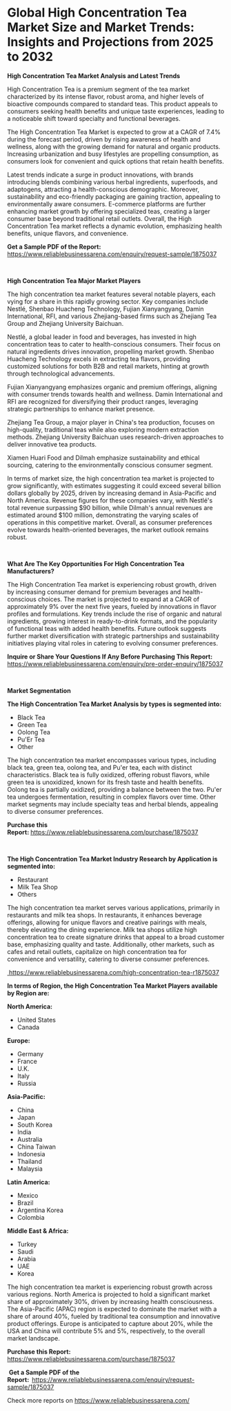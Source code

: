 <p><h1>Global High Concentration Tea Market Size and Market Trends: Insights and Projections from 2025 to 2032</h1></p><p><strong>High Concentration Tea Market Analysis and Latest Trends</strong></p>
<p><p>High Concentration Tea is a premium segment of the tea market characterized by its intense flavor, robust aroma, and higher levels of bioactive compounds compared to standard teas. This product appeals to consumers seeking health benefits and unique taste experiences, leading to a noticeable shift toward specialty and functional beverages. </p><p>The High Concentration Tea Market is expected to grow at a CAGR of 7.4% during the forecast period, driven by rising awareness of health and wellness, along with the growing demand for natural and organic products. Increasing urbanization and busy lifestyles are propelling consumption, as consumers look for convenient and quick options that retain health benefits. </p><p>Latest trends indicate a surge in product innovations, with brands introducing blends combining various herbal ingredients, superfoods, and adaptogens, attracting a health-conscious demographic. Moreover, sustainability and eco-friendly packaging are gaining traction, appealing to environmentally aware consumers. E-commerce platforms are further enhancing market growth by offering specialized teas, creating a larger consumer base beyond traditional retail outlets. Overall, the High Concentration Tea market reflects a dynamic evolution, emphasizing health benefits, unique flavors, and convenience.</p></p>
<p><strong>Get a Sample PDF of the Report:&nbsp;</strong> <a href="https://www.reliablebusinessarena.com/enquiry/request-sample/1875037?utm_campaign=2382&utm_medium=2&utm_source=Github&utm_content=ia&utm_term=15022025&utm_id=high-concentration-tea">https://www.reliablebusinessarena.com/enquiry/request-sample/1875037</a></p>
<p>&nbsp;</p>
<p><strong>High Concentration Tea Major Market Players</strong></p>
<p><p>The high concentration tea market features several notable players, each vying for a share in this rapidly growing sector. Key companies include Nestlé, Shenbao Huacheng Technology, Fujian Xianyangyang, Damin International, RFI, and various Zhejiang-based firms such as Zhejiang Tea Group and Zhejiang University Baichuan.</p><p>Nestlé, a global leader in food and beverages, has invested in high concentration teas to cater to health-conscious consumers. Their focus on natural ingredients drives innovation, propelling market growth. Shenbao Huacheng Technology excels in extracting tea flavors, providing customized solutions for both B2B and retail markets, hinting at growth through technological advancements.</p><p>Fujian Xianyangyang emphasizes organic and premium offerings, aligning with consumer trends towards health and wellness. Damin International and RFI are recognized for diversifying their product ranges, leveraging strategic partnerships to enhance market presence.</p><p>Zhejiang Tea Group, a major player in China's tea production, focuses on high-quality, traditional teas while also exploring modern extraction methods. Zhejiang University Baichuan uses research-driven approaches to deliver innovative tea products.</p><p>Xiamen Huari Food and Dilmah emphasize sustainability and ethical sourcing, catering to the environmentally conscious consumer segment. </p><p>In terms of market size, the high concentration tea market is projected to grow significantly, with estimates suggesting it could exceed several billion dollars globally by 2025, driven by increasing demand in Asia-Pacific and North America. Revenue figures for these companies vary, with Nestlé's total revenue surpassing $90 billion, while Dilmah's annual revenues are estimated around $100 million, demonstrating the varying scales of operations in this competitive market. Overall, as consumer preferences evolve towards health-oriented beverages, the market outlook remains robust.</p></p>
<p>&nbsp;</p>
<p><strong>What Are The Key Opportunities For High Concentration Tea Manufacturers?</strong></p>
<p><p>The High Concentration Tea market is experiencing robust growth, driven by increasing consumer demand for premium beverages and health-conscious choices. The market is projected to expand at a CAGR of approximately 9% over the next five years, fueled by innovations in flavor profiles and formulations. Key trends include the rise of organic and natural ingredients, growing interest in ready-to-drink formats, and the popularity of functional teas with added health benefits. Future outlook suggests further market diversification with strategic partnerships and sustainability initiatives playing vital roles in catering to evolving consumer preferences.</p></p>
<p><strong>Inquire or Share Your Questions If Any Before Purchasing This Report:</strong> <a href="https://www.reliablebusinessarena.com/enquiry/pre-order-enquiry/1875037?utm_campaign=2382&utm_medium=2&utm_source=Github&utm_content=ia&utm_term=15022025&utm_id=high-concentration-tea">https://www.reliablebusinessarena.com/enquiry/pre-order-enquiry/1875037</a></p>
<p>&nbsp;</p>
<p><strong>Market Segmentation</strong></p>
<p><strong>The High Concentration Tea Market Analysis by types is segmented into:</strong></p>
<p><ul><li>Black Tea</li><li>Green Tea</li><li>Oolong Tea</li><li>Pu'Er Tea</li><li>Other</li></ul></p>
<p><p>The high concentration tea market encompasses various types, including black tea, green tea, oolong tea, and Pu'er tea, each with distinct characteristics. Black tea is fully oxidized, offering robust flavors, while green tea is unoxidized, known for its fresh taste and health benefits. Oolong tea is partially oxidized, providing a balance between the two. Pu'er tea undergoes fermentation, resulting in complex flavors over time. Other market segments may include specialty teas and herbal blends, appealing to diverse consumer preferences.</p></p>
<p><strong>Purchase this Report:&nbsp;</strong><a href="https://www.reliablebusinessarena.com/purchase/1875037?utm_campaign=2382&utm_medium=2&utm_source=Github&utm_content=ia&utm_term=15022025&utm_id=high-concentration-tea">https://www.reliablebusinessarena.com/purchase/1875037</a></p>
<p>&nbsp;</p>
<p><strong>The High Concentration Tea Market Industry Research by Application is segmented into:</strong></p>
<p><ul><li>Restaurant</li><li>Milk Tea Shop</li><li>Others</li></ul></p>
<p><p>The high concentration tea market serves various applications, primarily in restaurants and milk tea shops. In restaurants, it enhances beverage offerings, allowing for unique flavors and creative pairings with meals, thereby elevating the dining experience. Milk tea shops utilize high concentration tea to create signature drinks that appeal to a broad customer base, emphasizing quality and taste. Additionally, other markets, such as cafes and retail outlets, capitalize on high concentration tea for convenience and versatility, catering to diverse consumer preferences.</p></p>
<p><a href="https://www.reliablebusinessarena.com/high-concentration-tea-r1875037?utm_campaign=2382&utm_medium=2&utm_source=Github&utm_content=ia&utm_term=15022025&utm_id=high-concentration-tea">&nbsp;https://www.reliablebusinessarena.com/high-concentration-tea-r1875037</a></p>
<p><strong>In terms of Region, the High Concentration Tea Market Players available by Region are:</strong></p>
<p>
    <p> <strong> North America: </strong>
        <ul>
            <li>United States</li>
            <li>Canada</li>
        </ul>
        </p> 
    <p> <strong> Europe: </strong>
        <ul>
            <li>Germany</li>
            <li>France</li>
            <li>U.K.</li>
            <li>Italy</li>
            <li>Russia</li>
        </ul>
        </p> 
    <p> <strong> Asia-Pacific: </strong>
        <ul>
            <li>China</li>
            <li>Japan</li>
            <li>South Korea</li>
            <li>India</li>
            <li>Australia</li>
            <li>China Taiwan</li>
            <li>Indonesia</li>
            <li>Thailand</li>
            <li>Malaysia</li>
        </ul>
        </p> 
    <p> <strong> Latin America: </strong>
        <ul>
            <li>Mexico</li>
            <li>Brazil</li>
            <li>Argentina Korea</li>
            <li>Colombia</li>
        </ul>
        </p> 
    <p> <strong> Middle East & Africa: </strong>
        <ul>
            <li>Turkey</li>
            <li>Saudi</li>
            <li>Arabia</li>
            <li>UAE</li>
            <li>Korea</li>
        </ul>
    </p>
    </p>
<p><p>The high concentration tea market is experiencing robust growth across various regions. North America is projected to hold a significant market share of approximately 30%, driven by increasing health consciousness. The Asia-Pacific (APAC) region is expected to dominate the market with a share of around 40%, fueled by traditional tea consumption and innovative product offerings. Europe is anticipated to capture about 20%, while the USA and China will contribute 5% and 5%, respectively, to the overall market landscape.</p></p>
<p><strong>Purchase this Report: </strong><a href="https://www.reliablebusinessarena.com/purchase/1875037?utm_campaign=2382&utm_medium=2&utm_source=Github&utm_content=ia&utm_term=15022025&utm_id=high-concentration-tea">https://www.reliablebusinessarena.com/purchase/1875037</a></p>
<p>&nbsp;<strong>Get a Sample PDF of the Report:&nbsp;&nbsp;</strong><a href="https://www.reliablebusinessarena.com/enquiry/request-sample/1875037?utm_campaign=2382&utm_medium=2&utm_source=Github&utm_content=ia&utm_term=15022025&utm_id=high-concentration-tea">https://www.reliablebusinessarena.com/enquiry/request-sample/1875037</a></p>
<p><strong></strong></p>
<p>Check more reports on <a href="https://www.reliablebusinessarena.com/?utm_campaign=2382&utm_medium=2&utm_source=Github&utm_content=ia&utm_term=15022025&utm_id=high-concentration-tea">https://www.reliablebusinessarena.com/</a></p>